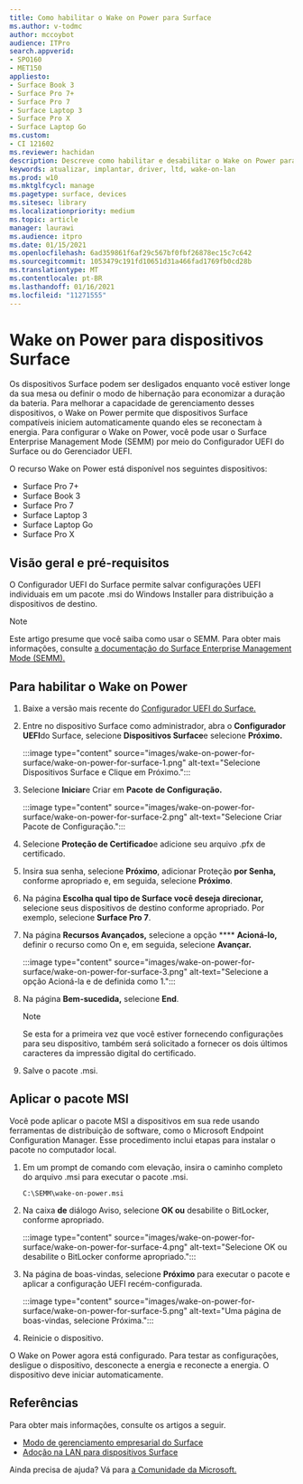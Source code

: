 ```yaml
---
title: Como habilitar o Wake on Power para Surface
ms.author: v-todmc
author: mccoybot
audience: ITPro
search.appverid:
- SPO160
- MET150
appliesto:
- Surface Book 3
- Surface Pro 7+
- Surface Pro 7
- Surface Laptop 3
- Surface Pro X
- Surface Laptop Go
ms.custom:
- CI 121602
ms.reviewer: hachidan
description: Descreve como habilitar e desabilitar o Wake on Power para dispositivos Surface.
keywords: atualizar, implantar, driver, ltd, wake-on-lan
ms.prod: w10
ms.mktglfcycl: manage
ms.pagetype: surface, devices
ms.sitesec: library
ms.localizationpriority: medium
ms.topic: article
manager: laurawi
ms.audience: itpro
ms.date: 01/15/2021
ms.openlocfilehash: 6ad359861f6af29c567bf0fbf26878ec15c7c642
ms.sourcegitcommit: 1053479c191fd10651d31a466fad1769fb0cd28b
ms.translationtype: MT
ms.contentlocale: pt-BR
ms.lasthandoff: 01/16/2021
ms.locfileid: "11271555"
---
```

# Wake on Power para dispositivos Surface

Os dispositivos Surface podem ser desligados enquanto você estiver longe da sua mesa ou definir o modo de hibernação para economizar a duração da bateria. Para melhorar a capacidade de gerenciamento desses dispositivos, o Wake on Power permite que dispositivos Surface compatíveis iniciem automaticamente quando eles se reconectam à energia. Para configurar o Wake on Power, você pode usar o Surface Enterprise Management Mode (SEMM) por meio do Configurador UEFI do Surface ou do Gerenciador UEFI.

O recurso Wake on Power está disponível nos seguintes dispositivos:

- Surface Pro 7+
- Surface Book 3
- Surface Pro 7
- Surface Laptop 3
- Surface Laptop Go
- Surface Pro X 


## Visão geral e pré-requisitos

O Configurador UEFI do Surface permite salvar configurações UEFI individuais em um pacote .msi do Windows Installer para distribuição a dispositivos de destino. 

> [!NOTE]
> Este artigo presume que você saiba como usar o SEMM. Para obter mais informações, consulte [a documentação do Surface Enterprise Management Mode (SEMM).](surface-enterprise-management-mode.md)

## Para habilitar o Wake on Power

1.  Baixe a versão mais recente do [Configurador UEFI do Surface.](https://www.microsoft.com/download/confirmation.aspx?id=46703)
2.  Entre no dispositivo Surface como administrador, abra o **Configurador UEFI**do Surface, selecione **Dispositivos Surface**e selecione **Próximo.**

    :::image type="content" source="images/wake-on-power-for-surface/wake-on-power-for-surface-1.png" alt-text="Selecione Dispositivos Surface e Clique em Próximo.":::
3.  Selecione **Iniciar**e Criar em **Pacote** **de Configuração.**

    :::image type="content" source="images/wake-on-power-for-surface/wake-on-power-for-surface-2.png" alt-text="Selecione Criar Pacote de Configuração.":::
4.  Selecione **Proteção de Certificado**e adicione seu arquivo .pfx de certificado. 
5. Insira sua senha, selecione **Próximo**, adicionar Proteção **por Senha,** conforme apropriado e, em seguida, selecione **Próximo**.
6.  Na página **Escolha qual tipo de Surface você deseja direcionar,** selecione seus dispositivos de destino conforme apropriado. Por exemplo, selecione **Surface Pro 7**.
7.  Na página **Recursos Avançados,** selecione a opção **** **Acioná-lo,** definir o recurso como On e, em seguida, selecione **Avançar.**

    :::image type="content" source="images/wake-on-power-for-surface/wake-on-power-for-surface-3.png" alt-text="Selecione a opção Acioná-la e de definida como 1."::: 
8.  Na página **Bem-sucedida,** selecione **End**.

    > [!NOTE]
    > Se esta for a primeira vez que você estiver fornecendo configurações para seu dispositivo, também será solicitado a fornecer os dois últimos caracteres da impressão digital do certificado. 
9.  Salve o pacote .msi. 

## Aplicar o pacote MSI 

Você pode aplicar o pacote MSI a dispositivos em sua rede usando ferramentas de distribuição de software, como o Microsoft Endpoint Configuration Manager. Esse procedimento inclui etapas para instalar o pacote no computador local. 

1.  Em um prompt de comando com elevação, insira o caminho completo do arquivo .msi para executar o pacote .msi. 

    ```
    C:\SEMM\wake-on-power.msi 
    ```

2.  Na caixa **de** diálogo Aviso, selecione **OK ou** desabilite o BitLocker, conforme apropriado.

    :::image type="content" source="images/wake-on-power-for-surface/wake-on-power-for-surface-4.png" alt-text="Selecione OK ou desabilite o BitLocker conforme apropriado.":::
3.  Na página de boas-vindas, selecione **Próximo** para executar o pacote e aplicar a configuração UEFI recém-configurada.

    :::image type="content" source="images/wake-on-power-for-surface/wake-on-power-for-surface-5.png" alt-text="Uma página de boas-vindas, selecione Próxima.":::
4.  Reinicie o dispositivo. 

O Wake on Power agora está configurado. Para testar as configurações, desligue o dispositivo, desconecte a energia e reconecte a energia. O dispositivo deve iniciar automaticamente. 

## Referências

Para obter mais informações, consulte os artigos a seguir. 

- [Modo de gerenciamento empresarial do Surface](surface-enterprise-management-mode.md)
- [Adoção na LAN para dispositivos Surface](wake-on-lan-for-surface-devices.md)

Ainda precisa de ajuda? Vá para [a Comunidade da Microsoft.](https://answers.microsoft.com/)